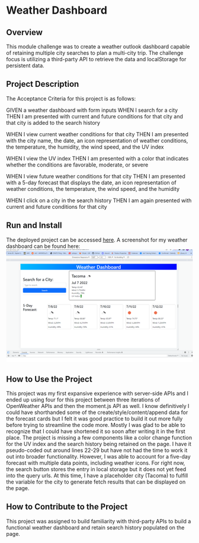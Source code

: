 # Weather Dashboard

## Overview

This module challenge was to create a weather outlook dashboard capable of retaining multiple city searches to plan a multi-city trip. The challenge focus is utilizing a third-party API to retrieve the data and localStorage for persistent data. 

## Project Description

The Acceptance Criteria for this project is as follows:

GIVEN a weather dashboard with form inputs
WHEN I search for a city
THEN I am presented with current and future conditions for that city and that city is added to the search history

WHEN I view current weather conditions for that city
THEN I am presented with the city name, the date, an icon representation of weather conditions, the temperature, the humidity, the wind speed, and the UV index

WHEN I view the UV index
THEN I am presented with a color that indicates whether the conditions are favorable, moderate, or severe

WHEN I view future weather conditions for that city
THEN I am presented with a 5-day forecast that displays the date, an icon representation of weather conditions, the temperature, the wind speed, and the humidity

WHEN I click on a city in the search history
THEN I am again presented with current and future conditions for that city

## Run and Install

The deployed project can be accessed [here](https://kristensantee.github.io/weather-dashboard/). A screenshot for my weather dashboard can be found here:
![](./assets/Screenshot.png)

## How to Use the Project

This project was my first expansive experience with server-side APIs and I ended up using four for this project between three iterations of OpenWeather APIs and then the moment.js API as well. I know definitively I could have shorthanded some of the create/style/content/append data for the forecast cards but I felt it was good practice to build it out more fully before trying to streamline the code more. Mostly I was glad to be able to recognize that I could have shortened it so soon after writing it in the first place. The project is missing a few components like a color change function for the UV index and the search history being retained on the page. I have it pseudo-coded out around lines 22-29 but have not had the time to work it out into broader functionality. However, I was able to account for a five-day forecast with multiple data points, including weather icons. For right now, the search button stores the entry in local storage but it does not yet feed into the query urls. At this time, I have a placeholder city (Tacoma) to fulfill the variable for the city to generate fetch results that can be displayed on the page.

## How to Contribute to the Project

This project was assigned to build familiarity with third-party APIs to build a functional weather dashboard and retain search history populated on the page.